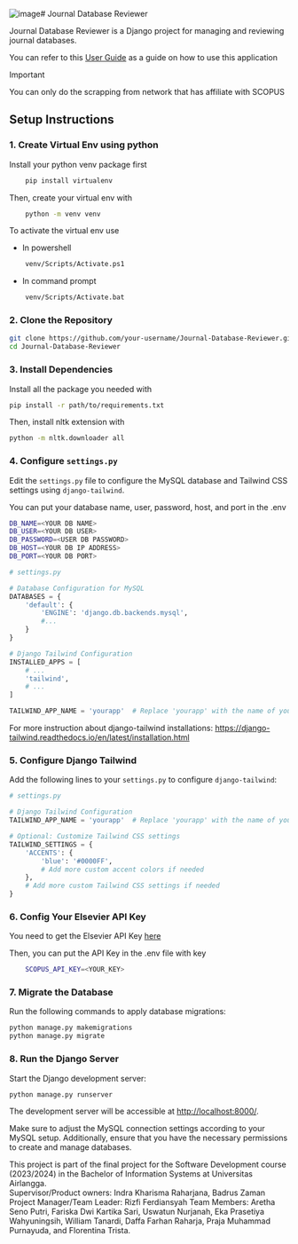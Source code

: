 ![image](https://github.com/AgileRE-2023/Journal-Database-Reviewer/assets/11233472/3bd44ebe-10f2-4020-8921-1965c3a76361)# Journal Database Reviewer

Journal Database Reviewer is a Django project for managing and reviewing journal databases.

You can refer to this [User Guide](https://drive.google.com/file/d/1C1ZLIWkBTLIFC2VH31341BiJNBIf2JO9/view?usp=sharing) as a guide on how to use this application

> [!IMPORTANT]
> You can only do the scrapping from network that has affiliate with SCOPUS

## Setup Instructions

### 1. Create Virtual Env using python

Install your python venv package first

```bash
    pip install virtualenv
```

Then, create your virtual env with

```bash
    python -m venv venv
```

To activate the virtual env use

- In powershell

```bash
    venv/Scripts/Activate.ps1
```

- In command prompt

```bash
    venv/Scripts/Activate.bat
```

### 2. Clone the Repository

```bash
git clone https://github.com/your-username/Journal-Database-Reviewer.git
cd Journal-Database-Reviewer
```

### 3. Install Dependencies

Install all the package you needed with

```bash
pip install -r path/to/requirements.txt
```

Then, install nltk extension with

```bash
python -m nltk.downloader all
```

### 4. Configure `settings.py`

Edit the `settings.py` file to configure the MySQL database and Tailwind CSS settings using `django-tailwind`.

You can put your database name, user, password, host, and port in the .env

```bash
DB_NAME=<YOUR DB NAME>
DB_USER=<YOUR DB USER>
DB_PASSWORD=<USER DB PASSWORD>
DB_HOST=<YOUR DB IP ADDRESS>
DB_PORT=<YOUR DB PORT>
```

```python
# settings.py

# Database Configuration for MySQL
DATABASES = {
    'default': {
        'ENGINE': 'django.db.backends.mysql',
        #...
    }
}

# Django Tailwind Configuration
INSTALLED_APPS = [
    # ...
    'tailwind',
    # ...
]

TAILWIND_APP_NAME = 'yourapp'  # Replace 'yourapp' with the name of your Django-tailwind app
```

For more instruction about django-tailwind installations:
https://django-tailwind.readthedocs.io/en/latest/installation.html

### 5. Configure Django Tailwind

Add the following lines to your `settings.py` to configure `django-tailwind`:

```python
# settings.py

# Django Tailwind Configuration
TAILWIND_APP_NAME = 'yourapp'  # Replace 'yourapp' with the name of your Django app

# Optional: Customize Tailwind CSS settings
TAILWIND_SETTINGS = {
    'ACCENTS': {
        'blue': '#0000FF',
        # Add more custom accent colors if needed
    },
    # Add more custom Tailwind CSS settings if needed
}
```

### 6. Config Your Elsevier API Key

You need to get the Elsevier API Key [here](https://dev.elsevier.com/apikey/create)

Then, you can put the API Key in the .env file with key

```bash
    SCOPUS_API_KEY=<YOUR_KEY>
```

### 7. Migrate the Database

Run the following commands to apply database migrations:

```bash
python manage.py makemigrations
python manage.py migrate
```

### 8. Run the Django Server

Start the Django development server:

```bash
python manage.py runserver
```

The development server will be accessible at [http://localhost:8000/](http://localhost:8000/).

Make sure to adjust the MySQL connection settings according to your MySQL setup. Additionally, ensure that you have the necessary permissions to create and manage databases.


This project is part of the final project for the Software Development course (2023/2024) in the Bachelor of Information Systems at Universitas Airlangga.  
Supervisor/Product owners: Indra Kharisma Raharjana, Badrus Zaman
Project Manager/Team Leader: Rizfi Ferdiansyah
Team Members: Aretha Seno Putri, Fariska Dwi Kartika Sari, Uswatun Nurjanah, Eka Prasetiya Wahyuningsih, William Tanardi, Daffa Farhan Raharja, Praja Muhammad Purnayuda, and Florentina Trista.

